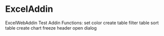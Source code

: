 # ExcelAddin
ExcelWebAddin Test
Addin Functions:
set color
create table
filter table
sort table
create chart
freeze header
open dialog
